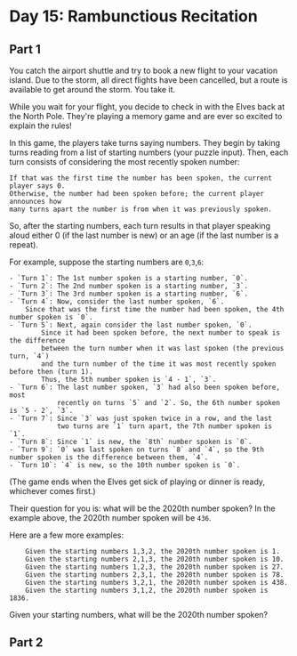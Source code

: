 # Day 15: Rambunctious Recitation 

## Part 1

You catch the airport shuttle and try to book a new flight to your vacation island.
Due to the storm, all direct flights have been cancelled, but a route is available
to get around the storm. You take it.

While you wait for your flight, you decide to check in with the Elves back at the
North Pole. They're playing a memory game and are ever so excited to explain the rules!

In this game, the players take turns saying numbers. They begin by taking turns
reading from a list of starting numbers (your puzzle input). Then, each turn consists
of considering the most recently spoken number:

    If that was the first time the number has been spoken, the current player says 0.
    Otherwise, the number had been spoken before; the current player announces how
    many turns apart the number is from when it was previously spoken.

So, after the starting numbers, each turn results in that player speaking aloud
either 0 (if the last number is new) or an age (if the last number is a repeat).

For example, suppose the starting numbers are `0`,`3`,`6`:

    - `Turn 1`: The 1st number spoken is a starting number, `0`.
    - `Turn 2`: The 2nd number spoken is a starting number, `3`.
    - `Turn 3`: The 3rd number spoken is a starting number, `6`.
    - `Turn 4`: Now, consider the last number spoken, `6`.
		Since that was the first time the number had been spoken, the 4th number spoken is `0`.
    - `Turn 5`: Next, again consider the last number spoken, `0`.
			Since it had been spoken before, the next number to speak is the difference
			between the turn number when it was last spoken (the previous turn, `4`)
			and the turn number of the time it was most recently spoken before then (turn 1).
			Thus, the 5th number spoken is `4 - 1`, `3`.
    - `Turn 6`: The last number spoken, `3` had also been spoken before, most
				recently on turns `5` and `2`. So, the 6th number spoken is `5 - 2`, `3`.
    - `Turn 7`: Since `3` was just spoken twice in a row, and the last
				two turns are `1` turn apart, the 7th number spoken is `1`.
    - `Turn 8`: Since `1` is new, the `8th` number spoken is `0`.
    - `Turn 9`: `0` was last spoken on turns `8` and `4`, so the 9th number spoken is the difference between them, `4`.
    - `Turn 10`: `4` is new, so the 10th number spoken is `0`.

(The game ends when the Elves get sick of playing or dinner is ready, whichever comes first.)

Their question for you is: what will be the 2020th number spoken? In the example above, the 2020th number spoken will be `436`.

Here are a few more examples:

```
    Given the starting numbers 1,3,2, the 2020th number spoken is 1.
    Given the starting numbers 2,1,3, the 2020th number spoken is 10.
    Given the starting numbers 1,2,3, the 2020th number spoken is 27.
    Given the starting numbers 2,3,1, the 2020th number spoken is 78.
    Given the starting numbers 3,2,1, the 2020th number spoken is 438.
    Given the starting numbers 3,1,2, the 2020th number spoken is 1836.
```

Given your starting numbers, what will be the 2020th number spoken?

## Part 2
